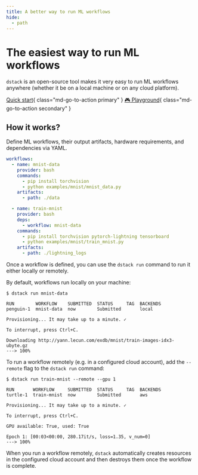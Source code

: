 ```yaml
---
title: A better way to run ML workflows
hide:
  - path
---
```


# The easiest way to run ML workflows

`dstack` is an open-source tool makes it very easy to run ML workflows anywhere (whether it be on a local machine or on any cloud platform).

[Quick start](quick-start.md){ class="md-go-to-action primary" } [:video_game: Playground](playground.md){ class="md-go-to-action secondary" }

## How it works?

Define ML workflows, their output artifacts, hardware requirements, and dependencies via YAML.

<div editor-title=".dstack/workflows/mnist.yaml"> 

```yaml
workflows:
  - name: mnist-data
    provider: bash
    commands:
      - pip install torchvision
      - python examples/mnist/mnist_data.py
    artifacts:
      - path: ./data

  - name: train-mnist
    provider: bash
    deps:
      - workflow: mnist-data
    commands:
      - pip install torchvision pytorch-lightning tensorboard
      - python examples/mnist/train_mnist.py
    artifacts:
      - path: ./lightning_logs
```

</div>

Once a workflow is defined, you can use the `dstack run` command to run it either locally or remotely. 

By default, workflows run locally on your machine:

<div class="termy">

```shell
$ dstack run mnist-data

RUN        WORKFLOW    SUBMITTED  STATUS     TAG  BACKENDS
penguin-1  mnist-data  now        Submitted       local

Provisioning... It may take up to a minute. ✓

To interrupt, press Ctrl+C.

Downloading http://yann.lecun.com/exdb/mnist/train-images-idx3-ubyte.gz
---> 100%
```

</div>

To run a workflow remotely (e.g. in a configured cloud account), add the `--remote` flag to the `dstack run` command:

<div class="termy">

```shell
$ dstack run train-mnist --remote --gpu 1

RUN       WORKFLOW     SUBMITTED  STATUS     TAG  BACKENDS
turtle-1  train-mnist  now        Submitted       aws

Provisioning... It may take up to a minute. ✓

To interrupt, press Ctrl+C.

GPU available: True, used: True

Epoch 1: [00:03<00:00, 280.17it/s, loss=1.35, v_num=0]
---> 100%
```

</div>

When you run a workflow remotely, `dstack` automatically creates resources in the configured cloud account
and then destroys them once the workflow is complete.
